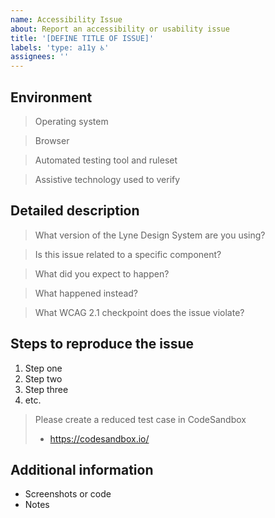 ```yaml
---
name: Accessibility Issue
about: Report an accessibility or usability issue
title: '[DEFINE TITLE OF ISSUE]'
labels: 'type: a11y ♿'
assignees: ''
---
```


<!-- Feel free to remove sections that aren't relevant.

## Title line template: [Title]: Brief description

-->

## Environment

> Operating system

> Browser

> Automated testing tool and ruleset

> Assistive technology used to verify

## Detailed description

> What version of the Lyne Design System are you using?

> Is this issue related to a specific component?

> What did you expect to happen?

> What happened instead?

> What WCAG 2.1 checkpoint does the issue violate?

## Steps to reproduce the issue

1. Step one
2. Step two
3. Step three
4. etc.

> Please create a reduced test case in CodeSandbox
>
> - https://codesandbox.io/

## Additional information

- Screenshots or code
- Notes

